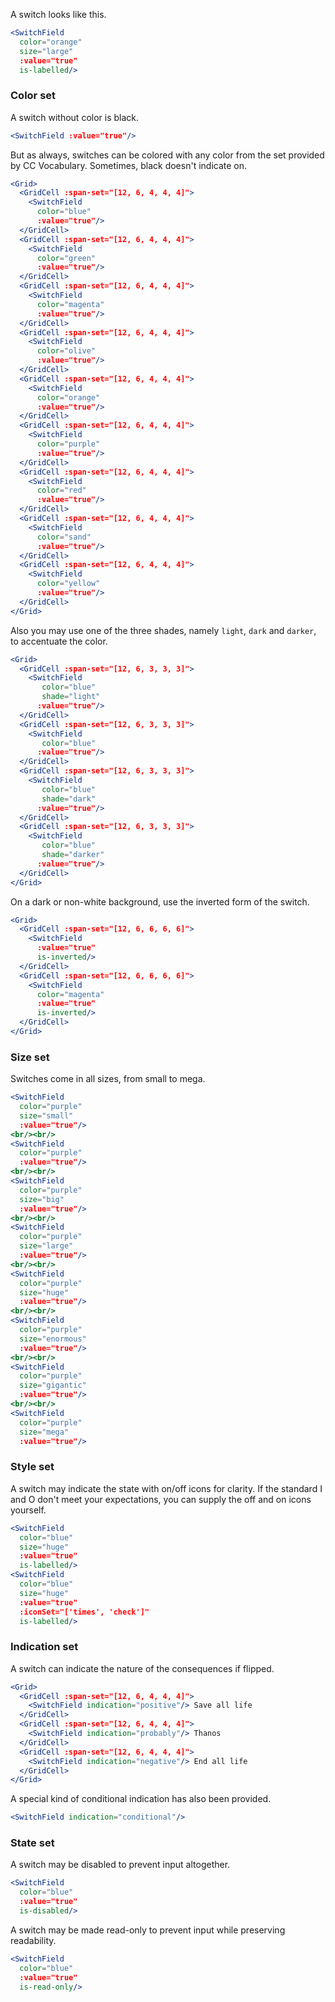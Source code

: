 A switch looks like this.

```jsx
<SwitchField
  color="orange"
  size="large"
  :value="true"
  is-labelled/>
```

### Color set

A switch without color is black.

```jsx
<SwitchField :value="true"/>
```

But as always, switches can be colored with any color from the set provided by
CC Vocabulary. Sometimes, black doesn't indicate on.

```jsx
<Grid>
  <GridCell :span-set="[12, 6, 4, 4, 4]">
    <SwitchField
      color="blue"
      :value="true"/>
  </GridCell>
  <GridCell :span-set="[12, 6, 4, 4, 4]">
    <SwitchField
      color="green"
      :value="true"/>
  </GridCell>
  <GridCell :span-set="[12, 6, 4, 4, 4]">
    <SwitchField
      color="magenta"
      :value="true"/>
  </GridCell>
  <GridCell :span-set="[12, 6, 4, 4, 4]">
    <SwitchField
      color="olive"
      :value="true"/>
  </GridCell>
  <GridCell :span-set="[12, 6, 4, 4, 4]">
    <SwitchField
      color="orange"
      :value="true"/>
  </GridCell>
  <GridCell :span-set="[12, 6, 4, 4, 4]">
    <SwitchField
      color="purple"
      :value="true"/>
  </GridCell>
  <GridCell :span-set="[12, 6, 4, 4, 4]">
    <SwitchField
      color="red"
      :value="true"/>
  </GridCell>
  <GridCell :span-set="[12, 6, 4, 4, 4]">
    <SwitchField
      color="sand"
      :value="true"/>
  </GridCell>
  <GridCell :span-set="[12, 6, 4, 4, 4]">
    <SwitchField
      color="yellow"
      :value="true"/>
  </GridCell>
</Grid>
```

Also you may use one of the three shades, namely `light`, `dark` and `darker`, 
to accentuate the color.

```jsx
<Grid>
  <GridCell :span-set="[12, 6, 3, 3, 3]">
    <SwitchField
       color="blue"
       shade="light"
      :value="true"/>
  </GridCell>
  <GridCell :span-set="[12, 6, 3, 3, 3]">
    <SwitchField
       color="blue"
      :value="true"/>
  </GridCell>
  <GridCell :span-set="[12, 6, 3, 3, 3]">
    <SwitchField
       color="blue"
       shade="dark"
      :value="true"/>
  </GridCell>
  <GridCell :span-set="[12, 6, 3, 3, 3]">
    <SwitchField
       color="blue"
       shade="darker"
      :value="true"/>
  </GridCell>
</Grid>
```

On a dark or non-white background, use the inverted form of the switch.

```jsx { "props": { "className": "dark-background" } }
<Grid>
  <GridCell :span-set="[12, 6, 6, 6, 6]">
    <SwitchField
      :value="true"
      is-inverted/>
  </GridCell>
  <GridCell :span-set="[12, 6, 6, 6, 6]">
    <SwitchField
      color="magenta"
      :value="true"
      is-inverted/>
  </GridCell>
</Grid>
```

### Size set

Switches come in all sizes, from small to mega.

```jsx { "props": { "className": "contain-content" } }
<SwitchField
  color="purple"
  size="small"
  :value="true"/>
<br/><br/>
<SwitchField
  color="purple"
  :value="true"/>
<br/><br/>
<SwitchField
  color="purple"
  size="big"
  :value="true"/>
<br/><br/>
<SwitchField
  color="purple"
  size="large"
  :value="true"/>
<br/><br/>
<SwitchField
  color="purple"
  size="huge"
  :value="true"/>
<br/><br/>
<SwitchField
  color="purple"
  size="enormous"
  :value="true"/>
<br/><br/>
<SwitchField
  color="purple"
  size="gigantic"
  :value="true"/>
<br/><br/>
<SwitchField
  color="purple"
  size="mega"
  :value="true"/>
```

### Style set

A switch may indicate the state with on/off icons for clarity. If the standard
I and O don't meet your expectations, you can supply the off and on icons 
yourself.

```jsx
<SwitchField
  color="blue" 
  size="huge" 
  :value="true"
  is-labelled/>
<SwitchField
  color="blue" 
  size="huge"
  :value="true"
  :iconSet="['times', 'check']"
  is-labelled/>
```

### Indication set

A switch can indicate the nature of the consequences if flipped.

```jsx
<Grid>
  <GridCell :span-set="[12, 6, 4, 4, 4]">
    <SwitchField indication="positive"/> Save all life
  </GridCell>
  <GridCell :span-set="[12, 6, 4, 4, 4]">
    <SwitchField indication="probably"/> Thanos
  </GridCell>
  <GridCell :span-set="[12, 6, 4, 4, 4]">
    <SwitchField indication="negative"/> End all life
  </GridCell>
</Grid>
```

A special kind of conditional indication has also been provided.

```jsx
<SwitchField indication="conditional"/>
```

### State set

A switch may be disabled to prevent input altogether.

```jsx
<SwitchField
  color="blue"
  :value="true"
  is-disabled/>
```

A switch may be made read-only to prevent input while preserving readability.

```jsx
<SwitchField
  color="blue"
  :value="true"
  is-read-only/>
```
